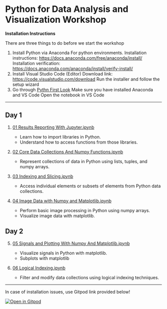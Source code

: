 # Python for Data Analysis and Visualization Workshop


**Installation Instructions**

There are three things to do before we start the workshop
1. Install Python via Anaconda
   For python environments.
   Installation instructions: https://docs.anaconda.com/free/anaconda/install/
   Installation verification: https://docs.anaconda.com/anaconda/install/verify-install/
2. Install Visual Studio Code (Editor)
   Download link: https://code.visualstudio.com/download
   Run the installer and follow the setup wizard
3. Go through [Pythn First Look](Python%20First%20Look.ipynb)
   Make sure you have installed Anaconda and VS Code
   Open the notebook in VS Code

---

## Day 1

1. [01 Results Reporting With Jupyter.ipynb](01%20Results%20Reporting%20With%20Jupyter.ipynb)

   - Learn how to import libraries in Python.
   - Understand how to access functions from those libraries.

2. [02 Core Data Collections And Numpy Functions.ipynb](02%20Core%20Data%20Collections%20And%20Numpy%20Functions.ipynb)  

   - Represent collections of data in Python using lists, tuples, and numpy arrays.

3. [03 Indexing and Slicing.ipynb](03%20Indexing%20and%20Slicing.ipynb)  
   - Access individual elements or subsets of elements from Python data collections.

4. [04 Image Data with Numpy and Matplotlib.ipynb](04%20Image%20Data%20with%20Numpy%20and%20Matplotlib.ipynb)  
   - Perform basic image processing in Python using numpy arrays.
   - Visualize image data with matplotlib.

## Day 2

5. [05 Signals and Plotting With Numpy And Matplotlib.ipynb](05%20Signals%20and%20Plotting%20With%20Numpy%20And%20Matplotlib.ipynb)  
   - Visualize signals in Python with matplotlib.
   - Subplots with matplotlib

6. [06 Logical Indexing.ipynb](06%20Logical%20Indexing.ipynb)
   - Filter and modify data collections using logical indexing techniques.

---

In case of installation issues, use Gitpod link provided below!

[![Open in Gitpod](https://gitpod.io/button/open-in-gitpod.svg)](https://gitpod.io/#https://github.com/ibehave-ibots/Intro-To-Python-December-)

